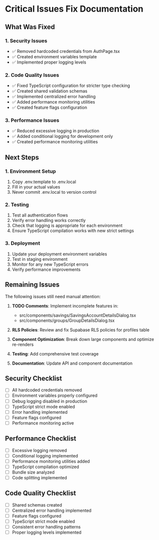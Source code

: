 # Critical Issues Fix Documentation

## What Was Fixed

### 1. Security Issues
- ✅ Removed hardcoded credentials from AuthPage.tsx
- ✅ Created environment variables template
- ✅ Implemented proper logging levels

### 2. Code Quality Issues
- ✅ Fixed TypeScript configuration for stricter type checking
- ✅ Created shared validation schemas
- ✅ Implemented centralized error handling
- ✅ Added performance monitoring utilities
- ✅ Created feature flags configuration

### 3. Performance Issues
- ✅ Reduced excessive logging in production
- ✅ Added conditional logging for development only
- ✅ Created performance monitoring utilities

## Next Steps

### 1. Environment Setup
1. Copy .env.template to .env.local
2. Fill in your actual values
3. Never commit .env.local to version control

### 2. Testing
1. Test all authentication flows
2. Verify error handling works correctly
3. Check that logging is appropriate for each environment
4. Ensure TypeScript compilation works with new strict settings

### 3. Deployment
1. Update your deployment environment variables
2. Test in staging environment
3. Monitor for any new TypeScript errors
4. Verify performance improvements

## Remaining Issues

The following issues still need manual attention:

1. **TODO Comments**: Implement incomplete features in:
   - src/components/savings/SavingsAccountDetailsDialog.tsx
   - src/components/groups/GroupDetailsDialog.tsx

2. **RLS Policies**: Review and fix Supabase RLS policies for profiles table

3. **Component Optimization**: Break down large components and optimize re-renders

4. **Testing**: Add comprehensive test coverage

5. **Documentation**: Update API and component documentation

## Security Checklist

- [ ] All hardcoded credentials removed
- [ ] Environment variables properly configured
- [ ] Debug logging disabled in production
- [ ] TypeScript strict mode enabled
- [ ] Error handling implemented
- [ ] Feature flags configured
- [ ] Performance monitoring active

## Performance Checklist

- [ ] Excessive logging removed
- [ ] Conditional logging implemented
- [ ] Performance monitoring utilities added
- [ ] TypeScript compilation optimized
- [ ] Bundle size analyzed
- [ ] Code splitting implemented

## Code Quality Checklist

- [ ] Shared schemas created
- [ ] Centralized error handling implemented
- [ ] Feature flags configured
- [ ] TypeScript strict mode enabled
- [ ] Consistent error handling patterns
- [ ] Proper logging levels implemented
